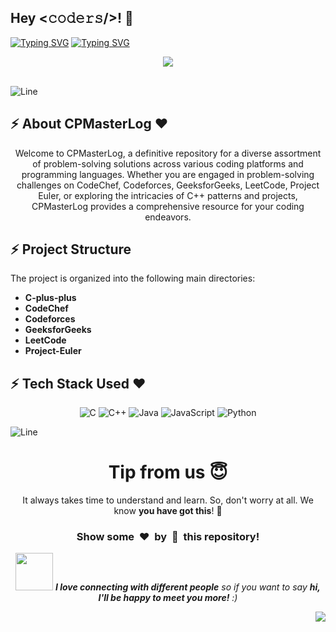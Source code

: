 <h2>Hey <𝚌𝚘𝚍𝚎𝚛𝚜/>! 👋</h2>

[![Typing SVG](https://readme-typing-svg.herokuapp.com?font=Fira+Code&size=60&pause=1000&center=true&vCenter=true&multiline=true&width=1000&height=100&lines=CP+Master+Log)](https://git.io/typing-svg)
[![Typing SVG](https://readme-typing-svg.demolab.com?font=Comfortaa&size=75&pause=800&color=18b8d0&center=true&vCenter=true&width=2000&height=200&lines=C-PLUS-PLUS;CODECHEF;CODEFORCES;GEEKSFORGEEKS;LEETCODE;PROJECT+EULER)](https://git.io/typing-svg)

<div align="center">
  <a href="https://www.buymeacoffee.com/avdheshvarshney">
    <img src="https://img.shields.io/badge/Buy%20Me%20a%20Coffee-ffdd00?style=for-the-badge&logo=buy-me-a-coffee&logoColor=black" />
  </a>
</div>
<br />

![Line](https://user-images.githubusercontent.com/85225156/171937799-8fc9e255-9889-4642-9c92-6df85fb86e82.gif)

<!-- -------------------ABOUT SECTION---------------------- -->
## :zap: About CPMasterLog ❤️

<div align="center">
  Welcome to CPMasterLog, a definitive repository for a diverse assortment of problem-solving solutions across various coding platforms and programming languages. Whether you are engaged in problem-solving challenges on CodeChef, Codeforces, GeeksforGeeks, LeetCode, Project Euler, or exploring the intricacies of C++ patterns and projects, CPMasterLog provides a comprehensive resource for your coding endeavors.
</div>

<!-- -------------Structure of the Project------------ -->
## :zap: Project Structure

The project is organized into the following main directories:

- **C-plus-plus**
- **CodeChef**
- **Codeforces**
- **GeeksforGeeks**
- **LeetCode**
- **Project-Euler**

<!-- ------------TECH STACK USED---------------------- -->
## :zap: Tech Stack Used ❤️

<div align ="center">
  
  ![C](https://img.shields.io/badge/c-%2300599C.svg?style=for-the-badge&logo=c&logoColor=white)
  ![C++](https://img.shields.io/badge/c++-%2300599C.svg?style=for-the-badge&logo=c%2B%2B&logoColor=white)
  ![Java](https://img.shields.io/badge/java-%23ED8B00.svg?style=for-the-badge&logo=openjdk&logoColor=white)
  ![JavaScript](https://img.shields.io/badge/javascript-%23323330.svg?style=for-the-badge&logo=javascript&logoColor=%23F7DF1E)
  ![Python](https://img.shields.io/badge/python-3670A0?style=for-the-badge&logo=python&logoColor=ffdd54)
</div>

![Line](https://user-images.githubusercontent.com/85225156/171937799-8fc9e255-9889-4642-9c92-6df85fb86e82.gif)

<!-- ------------BOTTOM SECTION---------------------- -->
<div align="center">
  <h1>Tip from us 😇</h1>
  <p>It always takes time to understand and learn. So, don't worry at all. We know <b>you have got this</b>! 💪</p>
  <h3>Show some &nbsp;❤️&nbsp; by &nbsp;🌟&nbsp; this repository!</h3>
  <img src="https://media.giphy.com/media/LnQjpWaON8nhr21vNW/giphy.gif" width="60"> <em><b>I love connecting with different people</b> so if you want to say <b>hi, I'll be happy to meet you more!</b> :)</em>
</div>

<a href="#top"><img src="https://img.shields.io/badge/-Back%20to%20Top-red?style=for-the-badge" align="right"/></a>
